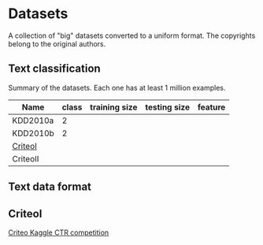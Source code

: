 # Datasets

A collection of "big" datasets converted to a uniform format. The copyrights
belong to the original authors.

## Text classification

Summary of the datasets. Each one has at least 1 million examples.

| Name | class | training size | testing size | feature |
| ---  | ----  | --- | --- | --- |
| KDD2010a | 2 |
| KDD2010b | 2 |
| [CriteoI](#CriteoI) |
| CriteoII |


## Text data format

## CriteoI

[Criteo Kaggle CTR competition](https://www.kaggle.com/c/criteo-display-ad-challenge/)
